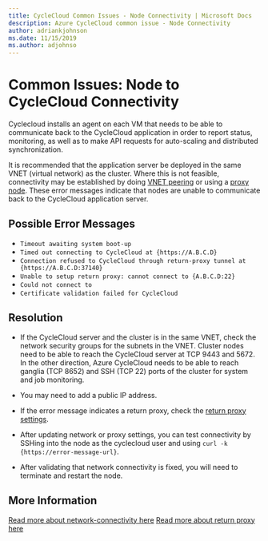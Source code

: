 ```yaml
---
title: CycleCloud Common Issues - Node Connectivity | Microsoft Docs
description: Azure CycleCloud common issue - Node Connectivity
author: adriankjohnson
ms.date: 11/15/2019
ms.author: adjohnso
---
```

# Common Issues: Node to CycleCloud Connectivity

Cyclecloud installs an agent on each VM that needs to be able to communicate back to the CycleCloud application in order to report status, monitoring, as well as to make API requests for auto-scaling and distributed synchronization.

It is recommended that the application server be deployed in the same VNET (virtual network) as the cluster. Where this is not feasible, connectivity may be established by doing [VNET peering](../network-connectivity.md#vnet-peering) or using a [proxy node](../network-connectivity.md#proxy-node). These error messages indicate that nodes are unable to communicate back to the CycleCloud application server.

## Possible Error Messages
- `Timeout awaiting system boot-up`
- `Timed out connecting to CycleCloud at {https://A.B.C.D}`
- `Connection refused to CycleCloud through return-proxy tunnel at {https://A.B.C.D:37140}`
- `Unable to setup return proxy: cannot connect to {A.B.C.D:22}`
- `Could not connect to`
- `Certificate validation failed for CycleCloud`

## Resolution

- If the CycleCloud server and the cluster is in the same VNET, check the network security groups for the subnets in the VNET. Cluster nodes need to be able to reach the CycleCloud server at TCP 9443 and 5672. In the other direction, Azure CycleCloud needs to be able to reach ganglia (TCP 8652) and SSH (TCP 22) ports of the cluster for system and job monitoring.

- You may need to add a public IP address.

- If the error message indicates a return proxy, check the [return proxy settings](../return-proxy.md).

- After updating network or proxy settings, you can test connectivity by SSHing into the node as the cyclecloud user and using `curl -k {https://error-message-url}`.

- After validating that network connectivity is fixed, you will need to terminate and restart the node.

## More Information

[Read more about network-connectivity here](../network-connectivity.md)
[Read more about return proxy here](../return-proxy.md)